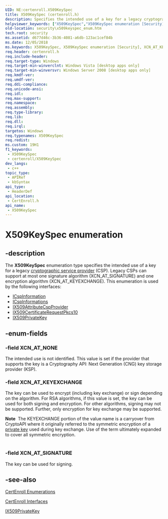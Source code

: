 ```yaml
---
UID: NE:certenroll.X509KeySpec
title: X509KeySpec (certenroll.h)
description: Specifies the intended use of a key for a legacy cryptographic service provider (CSP).
helpviewer_keywords: ["X509KeySpec","X509KeySpec enumeration [Security]","XCN_AT_KEYEXCHANGE","XCN_AT_NONE","XCN_AT_SIGNATURE","certenroll/X509KeySpec","certenroll/XCN_AT_KEYEXCHANGE","certenroll/XCN_AT_NONE","certenroll/XCN_AT_SIGNATURE","security.x509keyspec_enum"]
old-location: security\x509keyspec_enum.htm
tech.root: security
ms.assetid: d677d46c-3b36-4081-a6db-123ac1cef84b
ms.date: 12/05/2018
ms.keywords: X509KeySpec, X509KeySpec enumeration [Security], XCN_AT_KEYEXCHANGE, XCN_AT_NONE, XCN_AT_SIGNATURE, certenroll/X509KeySpec, certenroll/XCN_AT_KEYEXCHANGE, certenroll/XCN_AT_NONE, certenroll/XCN_AT_SIGNATURE, security.x509keyspec_enum
req.header: certenroll.h
req.include-header: 
req.target-type: Windows
req.target-min-winverclnt: Windows Vista [desktop apps only]
req.target-min-winversvr: Windows Server 2008 [desktop apps only]
req.kmdf-ver: 
req.umdf-ver: 
req.ddi-compliance: 
req.unicode-ansi: 
req.idl: 
req.max-support: 
req.namespace: 
req.assembly: 
req.type-library: 
req.lib: 
req.dll: 
req.irql: 
targetos: Windows
req.typenames: X509KeySpec
req.redist: 
ms.custom: 19H1
f1_keywords:
 - X509KeySpec
 - certenroll/X509KeySpec
dev_langs:
 - c++
topic_type:
 - APIRef
 - kbSyntax
api_type:
 - HeaderDef
api_location:
 - CertEnroll.h
api_name:
 - X509KeySpec
---
```


# X509KeySpec enumeration


## -description

The <b>X509KeySpec</b> enumeration type specifies the intended use of a key for a legacy <a href="https://docs.microsoft.com/windows/desktop/SecGloss/c-gly">cryptographic service provider</a> (CSP). Legacy CSPs can support at most one signature algorithm (XCN_AT_SIGNATURE) and one encryption algorithm (XCN_AT_KEYEXCHANGE). This enumeration is used by the following interfaces:<ul>
<li>
<a href="https://docs.microsoft.com/windows/desktop/api/certenroll/nn-certenroll-icspinformation">ICspInformation</a>
</li>
<li>
<a href="https://docs.microsoft.com/windows/desktop/api/certenroll/nn-certenroll-icspinformations">ICspInformations</a>
</li>
<li>
<a href="https://docs.microsoft.com/windows/desktop/api/certenroll/nn-certenroll-ix509attributecspprovider">IX509AttributeCspProvider</a>
</li>
<li>
<a href="https://docs.microsoft.com/windows/desktop/api/certenroll/nn-certenroll-ix509certificaterequestpkcs10">IX509CertificateRequestPkcs10</a>
</li>
<li>
<a href="https://docs.microsoft.com/windows/desktop/api/certenroll/nn-certenroll-ix509privatekey">IX509PrivateKey</a>
</li>
</ul>

## -enum-fields

### -field XCN_AT_NONE

The intended use is not identified. This value is set if the provider that supports the key is a  Cryptography API: Next Generation (CNG) key storage provider (KSP).

### -field XCN_AT_KEYEXCHANGE

The key can be used to encrypt (including key exchange) or sign depending on the algorithm. For RSA algorithms, if this value is set, the key can be used for both signing and encryption. For other algorithms, signing may not be supported. Further, only encryption for key exchange may be supported.

<div class="alert"><b>Note</b>  The KEYEXCHANGE portion of the value name is a carryover from CryptoAPI where it originally  referred to the symmetric encryption of a <a href="https://docs.microsoft.com/windows/desktop/SecGloss/p-gly">private key</a> used during key exchange. Use of the term ultimately expanded to cover all symmetric encryption.</div>
<div> </div>

### -field XCN_AT_SIGNATURE

The key can be used for signing.

## -see-also

<a href="https://docs.microsoft.com/windows/desktop/SecCertEnroll/certenroll-enumerations">CertEnroll Enumerations</a>



<a href="https://docs.microsoft.com/windows/desktop/SecCertEnroll/certenroll-interfaces">CertEnroll Interfaces</a>



<a href="https://docs.microsoft.com/windows/desktop/api/certenroll/nn-certenroll-ix509privatekey">IX509PrivateKey</a>

